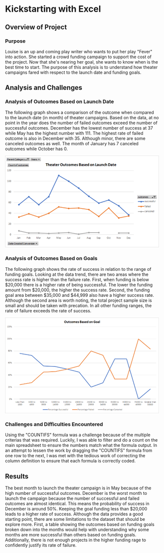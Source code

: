 # Kickstarting with Excel

## Overview of Project

### Purpose
Louise is an up and coming play writer who wants to put her play "Fever" into action. She started a crowd funding campaign to support the cost of the project. Now that she's nearing her goal, she wants to know when is the best time to start. The purpose of this analysis is to understand how theater campaigns fared with respect to the launch date and funding goals. 

## Analysis and Challenges

### Analysis of Outcomes Based on Launch Date
The following graph shows a comparison of the outcome when compared to the launch date (in month) of theater campaigns. Based on the data, at no point in the year does the number of failed outcomes exceed the number of successful outcomes. December has the lowest number of success at 37 while May has the highest number with 111. The highest rate of failed outcome is also in December with 35. Although minor, there are some canceled outcomes as well. The month of January has 7 canceled outcomes while October has 0.

<img src = "Resources/Theater_Outcomes_vs_Launch.png" >

### Analysis of Outcomes Based on Goals
The following graph shows the rate of success in relation to the range of funding goals. Looking at the data trend, there are two areas where the success rate is higher than the failure rate. First, when funding is below $20,000 there is a higher rate of being successful. The lower the funding amount from $20,000, the higher the success rate. Second, the funding goal area between $35,000 and $44,999 also have a higher success rate. Although the second area is worth noting, the total project sample size is small and should be taken with precation. In all other funding ranges, the rate of failure exceeds the rate of success.   

<img src = "Resources/Outcome_vs_Goals.png" width = 600>

### Challenges and Difficulties Encountered
Using the "COUNTIFS" formula was a challenge because of the multiple criterias that was required. Luckily, I was able to filter and do a count on the main spreadsheet to ensure the numbers match what the formula output. In an attempt to lessen the work by dragging the "COUNTIFS" formula from one row to the next, I was met with the tedious work of correcting the column definition to ensure that each formula is correctly coded. 

## Results
The best month to launch the theater campaign is in May because of the high number of successful outcomes. December is the worst month to launch the campaign because the number of successful and failed outcomes are almost identical. This means the probability of success in December is around 50%. Keeping the goal funding less than $20,000 leads to a higher rate of success. 
Although the data provides a good starting point, there are some limitations to the dataset that should be explore more. First, a table showing the outcomes based on funding goals broken down into the months would help with understanding why some months are more successful than others based on funding goals. Additionally, there is not enough projects in the higher funding rage to confidently justify its rate of failure.    
